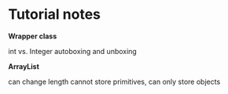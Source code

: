 # Tutorial notes

**Wrapper class**

int vs. Integer
autoboxing and unboxing

**ArrayList**

can change length
cannot store primitives, can only store objects

